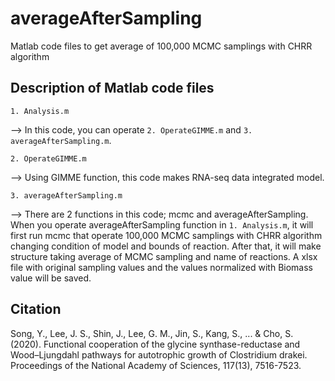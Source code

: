 #  averageAfterSampling

Matlab code files to get average of 100,000 MCMC samplings with CHRR algorithm

## Description of Matlab code files

`1. Analysis.m`

   --> In this code, you can operate `2. OperateGIMME.m` and `3. averageAfterSampling.m`.

`2. OperateGIMME.m`

   --> Using GIMME function, this code makes RNA-seq data integrated model.

`3. averageAfterSampling.m`

   --> There are 2 functions in this code; mcmc and averageAfterSampling.
   When you operate averageAfterSampling function in `1. Analysis.m`, it will first run 
   mcmc that operate 100,000 MCMC samplings with CHRR algorithm changing condition 
   of model and bounds of reaction.
   After that, it will make structure taking average of MCMC sampling and name of reactions.
   A xlsx file with original sampling values and the values normalized with Biomass value will be saved.
   

## Citation

Song, Y., Lee, J. S., Shin, J., Lee, G. M., Jin, S., Kang, S., ... & Cho, S. (2020). Functional cooperation of the glycine synthase-reductase and Wood–Ljungdahl pathways for autotrophic growth of Clostridium drakei. Proceedings of the National Academy of Sciences, 117(13), 7516-7523.
